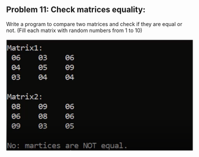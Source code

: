 ## Problem 11: Check matrices equality:

Write a program to compare two matrices and check if they are equal or not. (Fill each matrix with random numbers from 1 to 10)
<br><br> <img src = "problem11.png" alt = "problem 11 output example">
